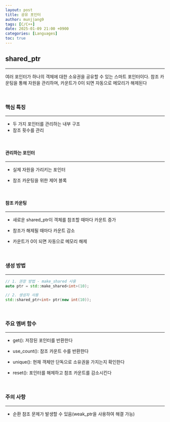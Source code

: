 ```yaml
---
layout: post
title: 공유 포인터
author: munjjang9
tags: [C/C++]
date: 2025-01-09 21:00 +0900
categories: [Languages]
toc: true
---
```


## shared_ptr
---

여러 포인터가 하나의 객체에 대한 소유권을 공유할 수 있는 스마트 포인터이다. 참조 카운팅을 통해 자원을 관리하며, 카운트가 0이 되면 자동으로 메모리가 해제된다

<br>

### 핵심 특징
---
- 두 가지 포인터를 관리하는 내부 구조
- 참조 횟수를 관리

<br>

#### 관리하는 포인터
---
- 실제 자원을 가리키는 포인터

- 참조 카운팅을 위한 제어 블록

<br>

#### 참조 카운팅
--- 
- 새로운 shared_ptr이 객체를 참조할 때마다 카운트 증가

- 참조가 해제될 때마다 카운트 감소

- 카운트가 0이 되면 자동으로 메모리 해제

<br>

### 생성 방법
---
```cpp
// 1. 권장 방법 - make_shared 사용
auto ptr = std::make_shared<int>(10);

// 2. 생성자 사용
std::shared_ptr<int> ptr(new int(10));
```

<br>

### 주요 멤버 함수
---
- get(): 저장된 포인터를 반환한다

- use_count(): 참조 카운트 수를 반환한다

- unique(): 현재 객체만 단독으로 소유권을 가지는지 확인한다

- reset(): 포인터를 해제하고 참조 카운트를 감소시킨다

<br>

### 주의 사항
---
- 순환 참조 문제가 발생할 수 있음(weak_ptr을 사용하여 해결 가능)